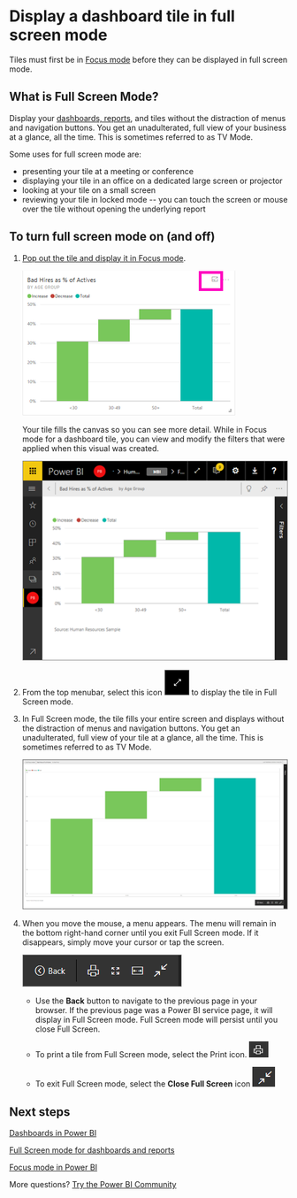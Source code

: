 <properties
   pageTitle="Display a dashboard tile in full screen mode (TV mode)"
   description="Display a dashboard tile in full screen TV mode"
   services="powerbi"
   documentationCenter=""
   authors="mihart"
   manager="erikre"
   backup=""
   editor=""
   tags=""
   qualityFocus="no"
   qualityDate=""/>

<tags
   ms.service="powerbi"
   ms.devlang="NA"
   ms.topic="article"
   ms.tgt_pltfrm="NA"
   ms.workload="powerbi"
   ms.date="04/25/2017"
   ms.author="mihart"/>

# Display a dashboard tile in full screen mode

Tiles must first be in [Focus mode](powerbi-service-display-dash-in-focus-mode.md) before they can be displayed in full screen mode.

## What is Full Screen Mode?

Display your [dashboards, reports](powerbi-service-dash-and-reports-fullscreen.md), and tiles without the distraction of menus and navigation buttons.  You get an unadulterated, full view of your business at a glance, all the time. This is sometimes referred to as TV Mode.

Some uses for full screen mode are:

- presenting your tile at a meeting or conference
- displaying your tile in an office on a dedicated large screen or projector
- looking at your tile on a small screen
- reviewing your tile in locked mode -- you can touch the screen or mouse over the tile without opening the underlying report


## To turn full screen mode on (and off)

1. [Pop out the tile and display it in Focus mode](powerbi-service-display-dash-in-focus-mode.md).

    ![](media/powerbi-service-display-tile-in-full-screen-mode/power-bi-focus.png)

    Your tile fills the canvas so you can see more detail. While in Focus mode for a dashboard tile, you can view and modify the filters that were applied when this visual was created.

    ![](media/powerbi-service-display-tile-in-full-screen-mode/power-bi-focus3.png)

2. From the top menubar, select this icon    ![](media/powerbi-service-display-tile-in-full-screen-mode/powerbi-full-screen-icon.png) to display the tile in Full Screen mode.

3.  In Full Screen mode, the tile fills your entire screen and displays without the distraction of menus and navigation buttons.  You get an unadulterated, full view of your tile at a glance, all the time. This is sometimes referred to as TV Mode.

    ![](media/powerbi-service-display-tile-in-full-screen-mode/power-bi-fullscreen.png)

4. When you move the mouse, a menu appears. The menu will remain in the bottom right-hand corner until you exit Full Screen mode. If it disappears, simply move your cursor or tap the screen.

    ![](media/powerbi-service-display-tile-in-full-screen-mode/power-bi-menu.png)

    -    Use the **Back** button to navigate to the previous page in your browser. If the previous page was a Power BI service page, it will display in Full Screen mode.  Full Screen mode will persist until you close Full Screen.

    -    To print a tile from Full Screen mode, select the Print icon.
![](media/powerbi-service-dash-and-reports-fullscreen/print-icon.png)

    -    To exit Full Screen mode, select the **Close Full Screen** icon ![](media/powerbi-service-display-tile-in-full-screen-mode/power-bi-close-full-screen.png)

## Next steps

[Dashboards in Power BI](powerbi-service-dashboards.md)

[Full Screen mode for dashboards and reports](powerbi-service-dash-and-reports-fullscreen.md)

[Focus mode in Power BI](powerbi-service-display-dash-in-focus-mode.md)

More questions? [Try the Power BI Community](http://community.powerbi.com/)
